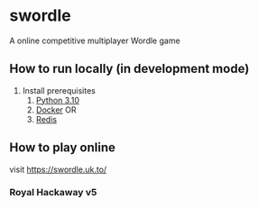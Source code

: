 # swordle
A online competitive multiplayer Wordle game

## How to run locally (in development mode)

1. Install prerequisites
    1. [Python 3.10](https://python.org/)
    2. [Docker](https://docker.io)
    OR
    2. [Redis](https://redis.io/)

## How to play online

visit https://swordle.uk.to/

### Royal Hackaway v5

